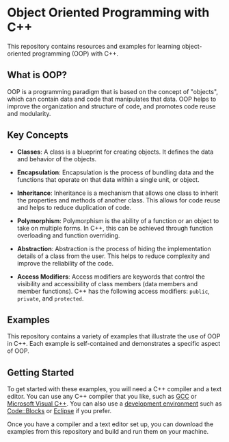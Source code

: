 # Object Oriented Programming with C++

This repository contains resources and examples for learning object-oriented programming (OOP) with C++.

## What is OOP?

OOP is a programming paradigm that is based on the concept of "objects", which can contain data and code that manipulates that data. OOP helps to improve the organization and structure of code, and promotes code reuse and modularity.

## Key Concepts

- **Classes**: A class is a blueprint for creating objects. It defines the data and behavior of the objects.

- **Encapsulation**: Encapsulation is the process of bundling data and the functions that operate on that data within a single unit, or object.

- **Inheritance**: Inheritance is a mechanism that allows one class to inherit the properties and methods of another class. This allows for code reuse and helps to reduce duplication of code.

- **Polymorphism**: Polymorphism is the ability of a function or an object to take on multiple forms. In C++, this can be achieved through function overloading and function overriding.

- **Abstraction**: Abstraction is the process of hiding the implementation details of a class from the user. This helps to reduce complexity and improve the reliability of the code.

- **Access Modifiers**: Access modifiers are keywords that control the visibility and accessibility of class members (data members and member functions). C++ has the following access modifiers: `public`, `private`, and `protected`.

## Examples

This repository contains a variety of examples that illustrate the use of OOP in C++. Each example is self-contained and demonstrates a specific aspect of OOP.

## Getting Started

To get started with these examples, you will need a C++ compiler and a text editor. You can use any C++ compiler that you like, such as [GCC](https://gcc.gnu.org/) or [Microsoft Visual C++](https://visualstudio.microsoft.com/). You can also use a [development environment](https://en.wikipedia.org/wiki/Integrated_development_environment) such as [Code::Blocks](http://www.codeblocks.org/) or [Eclipse](https://www.eclipse.org/) if you prefer.

Once you have a compiler and a text editor set up, you can download the examples from this repository and build and run them on your machine.
